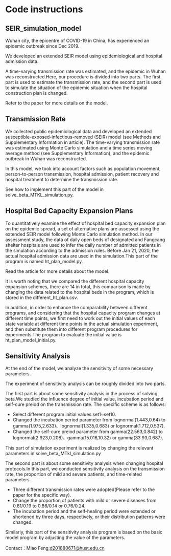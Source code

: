 Code instructions
====
SEIR_simulation_model
--------
Wuhan city, the epicentre of COVID-19 in China, has experienced an epidemic outbreak since Dec 2019.

We developed an extended SEIR model using epidemiological and hospital admission data. 

A time-varying transmission rate was estimated, and the epidemic in Wuhan was reconstructed.Here, our procedure is divided into two parts. The first part is used to estimate the transmission rate, and the second part is used to simulate the situation of the epidemic situation when the hospital construction plan is changed.

Refer to the paper for more details on the model.

Transmission Rate 
-----
We collected public epidemiological data and developed an extended susceptible-exposed-infectious-removed (SEIR) model (see Methods and Supplementary Information in article). The time-varying transmission rate was estimated using Monte Carlo simulation and a time series moving average method (see Supplementary Information), and the epidemic outbreak in Wuhan was reconstructed.

In this model, we took into account factors such as population movement, person-to-person transmission, hospital admission, patient recovery and hospital treatment to determine the transmission rate.

See how to implement this part of the model in solve_beta_MTKL_simulation.py.

Hospital Bed Capacity Expansion Plans
-----
To quantitatively examine the effect of hospital bed capacity expansion plan on the epidemic spread, a set of alternative plans are assessed using the extended SEIR model following Monte Carlo simulation method. In our assessment study, the data of daily open beds of designated and Fangcang shelter hospitals are used to infer the daily number of admitted patients in the simulation according to the admission rules. Before Jan 21, 2020, the actual hospital admission data are used in the simulation.This part of the program is named ht_plan_model.py.

Read the article for more details about the model.

It is worth noting that we compared the different hospital capacity expansion schemes, there are 14 in total, this comparison is made by changing the data related to the hospital beds in the program, which is stored in the different_ht_plan.csv.

In addition, in order to enhance the comparability between different programs, and considering that the hospital capacity program changes at different time points, we first need to work out the initial values of each state variable at different time points in the actual simulation experiment, and then substitute them into different program procedures for experiments.The program to evaluate the initial value is ht_plan_model_initial.py.

Sensitivity Analysis
-------
At the end of the model, we analyze the sensitivity of some necessary parameters.

The experiment of sensitivity analysis can be roughly divided into two parts.

The first part is about some sensitivity analysis in the process of solving beta.We studied the influence degree of initial value, incubation period and self-cure preiod on the transmission rate. The specific scheme is as follows:
* Select different program initial values:set1~set10.
* Changed the incubation period parameter from lognormal(1.443,0.64) to gamma(1.975,2.633)、lognormal(1.335,0.683) or lognormal(1.712,0.537).
* Changed the self-cure preiod parameter from gamma(22.563,0.842) to lognormal(2.923,0.208)、gamma(15.016,10.32) or gamma(33.93,0.687).

This part of simulation experiment is realized by changing the relevant parameters in solve_beta_MTkl_simulation.py

The second part is about some sensitivity analysis when changing hospital protocols.In this part, we conducted sensitivity analysis on the transmission rate, the proportion of mild and severe patients, and time-related parameters.
* Three different transmission rates were adopted(Please refer to the paper for the specific way).
* Change the proportion of patients with mild or severe diseases from 0.81/0.19 to 0.86/0.14 or 0.76/0.24.
* The incubation period and the self-healing period were extended or shortened by three days, respectively, or their distribution patterns were changed.

Similarly, this part of the sensitivity analysis program is based on the basic model program by adjusting the value of the parameters.

Contact：Miao Feng;d201880671@hust.edu.cn


